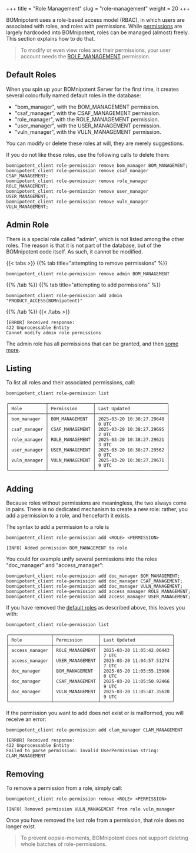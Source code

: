 +++
title = "Role Management"
slug = "role-management"
weight = 20
+++

BOMnipotent uses a role-based access model (RBAC), in which users are associated with roles, and roles with permissions. While [permissions](/client/manager/access-management/permissions/) are largely hardcoded into BOMnipotent, roles can be managed (almost) freely. This section explains how to do that.

> To modify or even view roles and their permissions, your user account needs the [ROLE_MANAGEMENT](/client/manager/access-management/permissions/#role_management) permission.

## Default Roles

When you spin up your BOMnipotent Server for the first time, it creates several colourfully named default roles in the database:
- "bom_manager", with the BOM_MANAGEMENT permission.
- "csaf_manager", with the CSAF_MANAGEMENT permission.
- "role_manager", with the ROLE_MANAGEMENT permission.
- "user_manager", with the USER_MANAGEMENT permission.
- "vuln_manager", with the VULN_MANAGEMENT permission.

You can modify or delete these roles at will, they are merely suggestions.

If you do not like these roles, use the following calls to delete them:
```
bomnipotent_client role-permission remove bom_manager BOM_MANAGEMENT;
bomnipotent_client role-permission remove csaf_manager CSAF_MANAGEMENT;
bomnipotent_client role-permission remove role_manager ROLE_MANAGEMENT;
bomnipotent_client role-permission remove user_manager USER_MANAGEMENT;
bomnipotent_client role-permission remove vuln_manager VULN_MANAGEMENT;
```

## Admin Role

There is a special role called "admin", which is not listed among the other roles. The reason is that it is not part of the database, but of the BOMnipotent code itself. As such, it cannot be modified.

{{< tabs >}}
{{% tab title="attempting to remove permissions" %}}
```
bomnipotent_client role-permission remove admin BOM_MANAGEMENT
```
{{% /tab %}}
{{% tab title="attempting to add permissions" %}}
```
bomnipotent_client role-permission add admin "PRODUCT_ACCESS(BOMnipotent)"
```
{{% /tab %}}
{{< /tabs >}}

``` {wrap="false" title="output"}
[ERROR] Received response:
422 Unprocessable Entity
Cannot modify admin role permissions
```

The admin role has all permissions that can be granted, and then [some more](/client/manager/access-management/permissions/#special-admin-permissions).

## Listing

To list all roles and their associated permissions, call:
```
bomnipotent_client role-permission list
```
``` {wrap="false" title="output"}
╭──────────────┬─────────────────┬───────────────────────────╮
│ Role         │ Permission      │ Last Updated              │
├──────────────┼─────────────────┼───────────────────────────┤
│ bom_manager  │ BOM_MANAGEMENT  │ 2025-03-20 10:38:27.29648 │
│              │                 │ 0 UTC                     │
│ csaf_manager │ CSAF_MANAGEMENT │ 2025-03-20 10:38:27.29695 │
│              │                 │ 2 UTC                     │
│ role_manager │ ROLE_MANAGEMENT │ 2025-03-20 10:38:27.29621 │
│              │                 │ 3 UTC                     │
│ user_manager │ USER_MANAGEMENT │ 2025-03-20 10:38:27.29562 │
│              │                 │ 0 UTC                     │
│ vuln_manager │ VULN_MANAGEMENT │ 2025-03-20 10:38:27.29671 │
│              │                 │ 9 UTC                     │
╰──────────────┴─────────────────┴───────────────────────────╯
```

## Adding

Because roles without permissions are meaningless, the two always come in pairs. There is no dedicated mechanism to create a new role: rather, you add a permission to a role, and henceforth it exists.

The syntax to add a permission to a role is
```
bomnipotent_client role-permission add <ROLE> <PERMISSION>
```
``` {wrap="false" title="output"}
[INFO] Added permission BOM_MANAGEMENT to role
```

You could for example unify several permissions into the roles "doc_manager" and "access_manager":
```
bomnipotent_client role-permission add doc_manager BOM_MANAGEMENT;
bomnipotent_client role-permission add doc_manager CSAF_MANAGEMENT;
bomnipotent_client role-permission add doc_manager VULN_MANAGEMENT;
bomnipotent_client role-permission add access_manager ROLE_MANAGEMENT;
bomnipotent_client role-permission add access_manager USER_MANAGEMENT;
```

If you have removed the [default roles](#default-roles) as described above, this leaves you with:
```
bomnipotent_client role-permission list
```
``` {wrap="false" title="output"}
╭────────────────┬─────────────────┬───────────────────────────╮
│ Role           │ Permission      │ Last Updated              │
├────────────────┼─────────────────┼───────────────────────────┤
│ access_manager │ ROLE_MANAGEMENT │ 2025-03-20 11:05:42.06443 │
│                │                 │ 7 UTC                     │
│ access_manager │ USER_MANAGEMENT │ 2025-03-20 11:04:57.51274 │
│                │                 │ 7 UTC                     │
│ doc_manager    │ BOM_MANAGEMENT  │ 2025-03-20 11:05:55.15986 │
│                │                 │ 0 UTC                     │
│ doc_manager    │ CSAF_MANAGEMENT │ 2025-03-20 11:05:50.92466 │
│                │                 │ 9 UTC                     │
│ doc_manager    │ VULN_MANAGEMENT │ 2025-03-20 11:05:47.35620 │
│                │                 │ 9 UTC                     │
╰────────────────┴─────────────────┴───────────────────────────╯
```

If the permission you want to add does not exist or is malformed, you will receive an error:
```
bomnipotent_client role-permission add clam_manager CLAM_MANAGEMENT
```
``` {wrap="false" title="output"}
[ERROR] Received response:
422 Unprocessable Entity
Failed to parse permission: Invalid UserPermission string: CLAM_MANAGEMENT
```

## Removing

To remove a permission from a role, simply call:
```
bomnipotent_client role-permission remove <ROLE> <PERMISSION>
```
``` {wrap="false" title="output"}
[INFO] Removed permission VULN_MANAGEMENT from role vuln_manager
```

Once you have removed the last role from a permission, that role does no longer exist.

> To prevent oopsie-moments, BOMnipotent does not support deleting whole batches of role-permissions.
